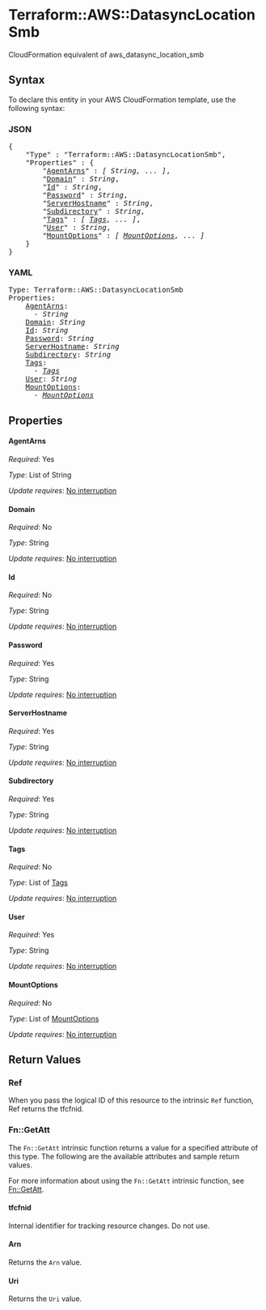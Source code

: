 # Terraform::AWS::DatasyncLocationSmb

CloudFormation equivalent of aws_datasync_location_smb

## Syntax

To declare this entity in your AWS CloudFormation template, use the following syntax:

### JSON

<pre>
{
    "Type" : "Terraform::AWS::DatasyncLocationSmb",
    "Properties" : {
        "<a href="#agentarns" title="AgentArns">AgentArns</a>" : <i>[ String, ... ]</i>,
        "<a href="#domain" title="Domain">Domain</a>" : <i>String</i>,
        "<a href="#id" title="Id">Id</a>" : <i>String</i>,
        "<a href="#password" title="Password">Password</a>" : <i>String</i>,
        "<a href="#serverhostname" title="ServerHostname">ServerHostname</a>" : <i>String</i>,
        "<a href="#subdirectory" title="Subdirectory">Subdirectory</a>" : <i>String</i>,
        "<a href="#tags" title="Tags">Tags</a>" : <i>[ <a href="tags.md">Tags</a>, ... ]</i>,
        "<a href="#user" title="User">User</a>" : <i>String</i>,
        "<a href="#mountoptions" title="MountOptions">MountOptions</a>" : <i>[ <a href="mountoptions.md">MountOptions</a>, ... ]</i>
    }
}
</pre>

### YAML

<pre>
Type: Terraform::AWS::DatasyncLocationSmb
Properties:
    <a href="#agentarns" title="AgentArns">AgentArns</a>: <i>
      - String</i>
    <a href="#domain" title="Domain">Domain</a>: <i>String</i>
    <a href="#id" title="Id">Id</a>: <i>String</i>
    <a href="#password" title="Password">Password</a>: <i>String</i>
    <a href="#serverhostname" title="ServerHostname">ServerHostname</a>: <i>String</i>
    <a href="#subdirectory" title="Subdirectory">Subdirectory</a>: <i>String</i>
    <a href="#tags" title="Tags">Tags</a>: <i>
      - <a href="tags.md">Tags</a></i>
    <a href="#user" title="User">User</a>: <i>String</i>
    <a href="#mountoptions" title="MountOptions">MountOptions</a>: <i>
      - <a href="mountoptions.md">MountOptions</a></i>
</pre>

## Properties

#### AgentArns

_Required_: Yes

_Type_: List of String

_Update requires_: [No interruption](https://docs.aws.amazon.com/AWSCloudFormation/latest/UserGuide/using-cfn-updating-stacks-update-behaviors.html#update-no-interrupt)

#### Domain

_Required_: No

_Type_: String

_Update requires_: [No interruption](https://docs.aws.amazon.com/AWSCloudFormation/latest/UserGuide/using-cfn-updating-stacks-update-behaviors.html#update-no-interrupt)

#### Id

_Required_: No

_Type_: String

_Update requires_: [No interruption](https://docs.aws.amazon.com/AWSCloudFormation/latest/UserGuide/using-cfn-updating-stacks-update-behaviors.html#update-no-interrupt)

#### Password

_Required_: Yes

_Type_: String

_Update requires_: [No interruption](https://docs.aws.amazon.com/AWSCloudFormation/latest/UserGuide/using-cfn-updating-stacks-update-behaviors.html#update-no-interrupt)

#### ServerHostname

_Required_: Yes

_Type_: String

_Update requires_: [No interruption](https://docs.aws.amazon.com/AWSCloudFormation/latest/UserGuide/using-cfn-updating-stacks-update-behaviors.html#update-no-interrupt)

#### Subdirectory

_Required_: Yes

_Type_: String

_Update requires_: [No interruption](https://docs.aws.amazon.com/AWSCloudFormation/latest/UserGuide/using-cfn-updating-stacks-update-behaviors.html#update-no-interrupt)

#### Tags

_Required_: No

_Type_: List of <a href="tags.md">Tags</a>

_Update requires_: [No interruption](https://docs.aws.amazon.com/AWSCloudFormation/latest/UserGuide/using-cfn-updating-stacks-update-behaviors.html#update-no-interrupt)

#### User

_Required_: Yes

_Type_: String

_Update requires_: [No interruption](https://docs.aws.amazon.com/AWSCloudFormation/latest/UserGuide/using-cfn-updating-stacks-update-behaviors.html#update-no-interrupt)

#### MountOptions

_Required_: No

_Type_: List of <a href="mountoptions.md">MountOptions</a>

_Update requires_: [No interruption](https://docs.aws.amazon.com/AWSCloudFormation/latest/UserGuide/using-cfn-updating-stacks-update-behaviors.html#update-no-interrupt)

## Return Values

### Ref

When you pass the logical ID of this resource to the intrinsic `Ref` function, Ref returns the tfcfnid.

### Fn::GetAtt

The `Fn::GetAtt` intrinsic function returns a value for a specified attribute of this type. The following are the available attributes and sample return values.

For more information about using the `Fn::GetAtt` intrinsic function, see [Fn::GetAtt](https://docs.aws.amazon.com/AWSCloudFormation/latest/UserGuide/intrinsic-function-reference-getatt.html).

#### tfcfnid

Internal identifier for tracking resource changes. Do not use.

#### Arn

Returns the <code>Arn</code> value.

#### Uri

Returns the <code>Uri</code> value.

